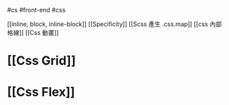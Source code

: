 #cs #front-end #css

[[inline, block, inline-block]]
[[Specificity]]
[[Scss 產生 .css.map]]
[[css 內部格線]]
[[Css 動畫]]

# [[Css Grid]]
# [[Css Flex]]

